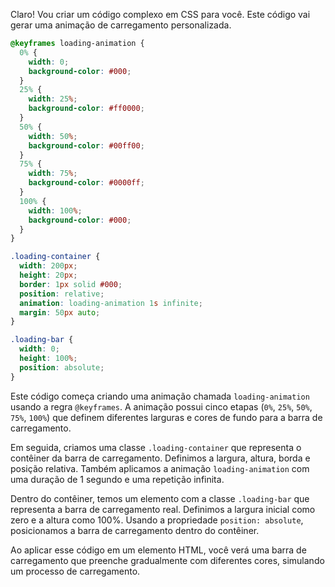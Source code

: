 Claro! Vou criar um código complexo em CSS para você. Este código vai gerar uma animação de carregamento personalizada. 

```css
@keyframes loading-animation {
  0% {
    width: 0;
    background-color: #000;
  }
  25% {
    width: 25%;
    background-color: #ff0000;
  }
  50% {
    width: 50%;
    background-color: #00ff00;
  }
  75% {
    width: 75%;
    background-color: #0000ff;
  }
  100% {
    width: 100%;
    background-color: #000;
  }
}

.loading-container {
  width: 200px;
  height: 20px;
  border: 1px solid #000;
  position: relative;
  animation: loading-animation 1s infinite;
  margin: 50px auto;
}

.loading-bar {
  width: 0;
  height: 100%;
  position: absolute;
}
```

Este código começa criando uma animação chamada `loading-animation` usando a regra `@keyframes`. A animação possui cinco etapas (`0%`, `25%`, `50%`, `75%`, `100%`) que definem diferentes larguras e cores de fundo para a barra de carregamento.

Em seguida, criamos uma classe `.loading-container` que representa o contêiner da barra de carregamento. Definimos a largura, altura, borda e posição relativa. Também aplicamos a animação `loading-animation` com uma duração de 1 segundo e uma repetição infinita.

Dentro do contêiner, temos um elemento com a classe `.loading-bar` que representa a barra de carregamento real. Definimos a largura inicial como zero e a altura como 100%. Usando a propriedade `position: absolute`, posicionamos a barra de carregamento dentro do contêiner.

Ao aplicar esse código em um elemento HTML, você verá uma barra de carregamento que preenche gradualmente com diferentes cores, simulando um processo de carregamento.